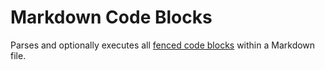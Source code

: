 # Markdown Code Blocks

Parses and optionally executes all [fenced code blocks](https://www.markdownguide.org/extended-syntax/#fenced-code-blocks) within a Markdown file.

